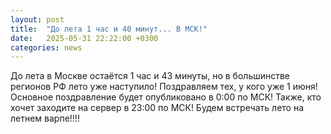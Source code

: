 ```yaml
---
layout: post
title:  "До лета 1 час и 40 минут... В МСК!"
date:   2025-05-31 22:22:00 +0300
categories: news
---  
```

До лета в Москве остаётся 1 час и 43 минуты, но в большинстве регионов РФ лето уже наступило! Поздравляем тех, у кого уже 1 июня! Основное поздравление будет опубликовано в 0:00 по МСК!
Также, кто хочет заходите на сервер в 23:00 по МСК! Будем встречать лето на летнем варпе!!!!


